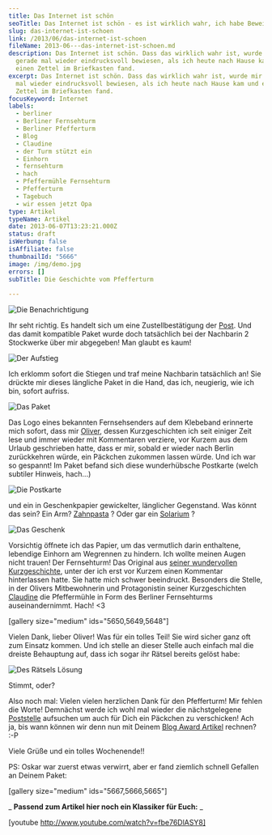 ```yaml
---
title: Das Internet ist schön
seoTitle: Das Internet ist schön - es ist wirklich wahr, ich habe Beweise!
slug: das-internet-ist-schoen
link: /2013/06/das-internet-ist-schoen
fileName: 2013-06---das-internet-ist-schoen.md
description: Das Internet ist schön. Dass das wirklich wahr ist, wurde mir
  gerade mal wieder eindrucksvoll bewiesen, als ich heute nach Hause kam und
  einen Zettel im Briefkasten fand.
excerpt: Das Internet ist schön. Dass das wirklich wahr ist, wurde mir gerade
  mal wieder eindrucksvoll bewiesen, als ich heute nach Hause kam und einen
  Zettel im Briefkasten fand.
focusKeyword: Internet
labels:
  - berliner
  - Berliner Fernsehturm
  - Berliner Pfefferturm
  - Blog
  - Claudine
  - der Turm stützt ein
  - Einhorn
  - fernsehturm
  - hach
  - Pfeffermühle Fernsehturm
  - Pfefferturm
  - Tagebuch
  - wir essen jetzt Opa
type: Artikel
typeName: Artikel
date: 2013-06-07T13:23:21.000Z
status: draft
isWerbung: false
isAffiliate: false
thumbnailId: "5666"
image: /img/demo.jpg
errors: []
subTitle: Die Geschichte vom Pfefferturm
  
---
```


![Die Benachrichtigung](http://cardamonchai.files.wordpress.com/2013/06/benachrichtigung-e1370609127124.jpg?w=300 "Die Benachrichtigung")

Ihr seht richtig. Es handelt sich um eine Zustellbestätigung der
[Post](//2013/06/04/neues-aus-der-servicewuste-die-post-hat-sich-schon-langst-abgeschafft/).
Und das damit kompatible Paket wurde doch tatsächlich bei der Nachbarin 2
Stockwerke über mir abgegeben! Man glaubt es kaum!

![Der Aufstieg](http://cardamonchai.files.wordpress.com/2013/06/stiegen.jpg?w=224 "Der Aufstieg")

Ich erklomm sofort die Stiegen und traf meine Nachbarin tatsächlich an! Sie
drückte mir dieses längliche Paket in die Hand, das ich, neugierig, wie ich bin,
sofort aufriss.

![Das Paket](http://cardamonchai.files.wordpress.com/2013/06/paket-e1370611566585.jpg?w=300 "Das Paket")

Das Logo eines bekannten Fernsehsenders auf dem Klebeband erinnerte mich sofort,
dass mir [Oliver](http://wirre-welt-berlin.com), dessen Kurzgeschichten ich seit
einiger Zeit lese und immer wieder mit Kommentaren verziere, vor Kurzem aus dem
Urlaub geschrieben hatte, dass er mir, sobald er wieder nach Berlin zurückkehren
würde, ein Päckchen zukommen lassen würde. Und ich war so gespannt! Im Paket
befand sich diese wunderhübsche Postkarte (welch subtiler Hinweis, hach...)

![Die Postkarte](http://cardamonchai.files.wordpress.com/2013/06/foto-14.jpg?w=300 "Die Postkarte")

und ein in Geschenkpapier gewickelter, länglicher Gegenstand. Was könnt das
sein? Ein Arm?
[Zahnpasta](http://wirre-welt-berlin.com/2013/03/15/das-weisse-grauen-aus-der-tube/)
? Oder gar ein
[Solarium](http://wirre-welt-berlin.com/2013/04/03/wir-wollen-schon-und-knusprig-sein/)
?

![Das Geschenk](http://cardamonchai.files.wordpress.com/2013/06/geschenk-e1370609702600.jpg?w=300 "Das Geschenk")

Vorsichtig öffnete ich das Papier, um das vermutlich darin enthaltene, lebendige
Einhorn am Wegrennen zu hindern. Ich wollte meinen Augen nicht trauen! Der
Fernsehturm! Das Original aus
[seiner wundervollen Kurzgeschichte](http://wirre-welt-berlin.com/2013/05/27/wie-sich-frauen-rachen/),
unter der ich erst vor Kurzem einen Kommentar hinterlassen hatte. Sie hatte mich
schwer beeindruckt. Besonders die Stelle, in der Olivers Mitbewohnerin und
Protagonistin seiner Kurzgeschichten
[Claudine](http://wirre-welt-berlin.com/2013/05/13/die-beste-ausrede-der-welt/)
die Pfeffermühle in Form des Berliner Fernsehturms auseinandernimmt. Hach! &lt;3

[gallery size="medium" ids="5650,5649,5648"]

Vielen Dank, lieber Oliver! Was für ein tolles Teil! Sie wird sicher ganz oft
zum Einsatz kommen. Und ich stelle an dieser Stelle auch einfach mal die dreiste
Behauptung auf, dass ich sogar ihr Rätsel bereits gelöst habe:

![Des Rätsels Lösung](http://cardamonchai.files.wordpress.com/2013/06/auflc3b6sung.jpg?w=300 "Des Rätsels Lösung")

Stimmt, oder?

Also noch mal: Vielen vielen herzlichen Dank für den Pfefferturm! Mir fehlen die
Worte! Demnächst werde ich wohl mal wieder die nächstgelegene
[Poststelle](//2013/06/04/neues-aus-der-servicewuste-die-post-hat-sich-schon-langst-abgeschafft/)
aufsuchen um auch für Dich ein Päckchen zu verschicken! Ach ja, bis wann können
wir denn nun mit Deinem
[Blog Award Artikel](//2013/05/28/best-blog-award-wie-jetzt-ich-habe-was-gewonnen/)
rechnen? :-P

Viele Grüße und ein tolles Wochenende!!

PS: Oskar war zuerst etwas verwirrt, aber er fand ziemlich schnell Gefallen an
Deinem Paket:

[gallery size="medium" ids="5667,5666,5665"]

_ **Passend zum Artikel hier noch ein Klassiker für Euch:** _

[youtube http://www.youtube.com/watch?v=fbe76DlASY8]

  